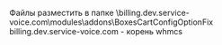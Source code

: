 Файлы разместить в папке \billing.dev.service-voice.com\modules\addons\BoxesCartConfigOptionFix
<br/>billing.dev.service-voice.com - корень whmcs

